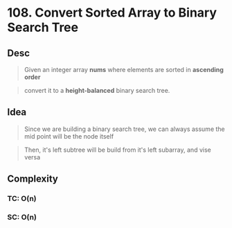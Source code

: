 # 108. Convert Sorted Array to Binary Search Tree

## Desc

> Given an integer array **nums** where elements are sorted in **ascending order**

> convert it to a **height-balanced** binary search tree.

## Idea

> Since we are building a binary search tree, we can always assume the mid point will be the node itself

> Then, it's left subtree will be build from it's left subarray, and vise versa

## Complexity

### TC: O(n)

### SC: O(n)